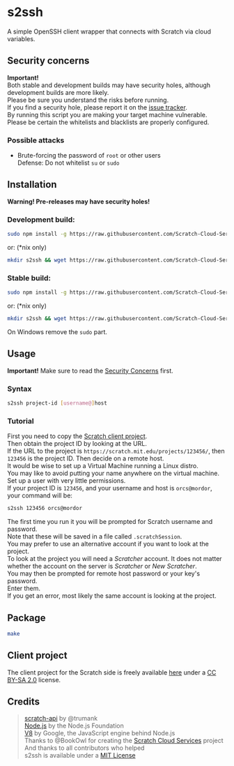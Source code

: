 # s2ssh
A simple OpenSSH client wrapper that connects with Scratch via cloud variables.
## Security concerns
**Important!**  
Both stable and development builds may have security holes, although development builds are more likely.  
Please be sure you understand the risks before running.  
If you find a security hole, please report it on the [issue tracker](https://github.com/Scratch-Cloud-Services/scratch-cloud-services/issues).  
By running this script you are making your target machine vulnerable.  
Please be certain the whitelists and blacklists are properly configured.  
### Possible attacks
* Brute-forcing the password of `root` or other users  
Defense: Do not whitelist `su` or `sudo`

## Installation
**Warning! Pre-releases may have security holes!**  
### Development build:
```sh
sudo npm install -g https://raw.githubusercontent.com/Scratch-Cloud-Services/scratch-cloud-services/s2ssh/s2ssh/s2ssh.tar.gz
```
or: (\*nix only)
```sh
mkdir s2ssh && wget https://raw.githubusercontent.com/Scratch-Cloud-Services/scratch-cloud-services/s2ssh/s2ssh/s2ssh.tar.gz -O - | tar -xz -C s2ssh && sudo npm install -g s2ssh && rm -rf s2ssh
```
### Stable build:
```sh
sudo npm install -g https://raw.githubusercontent.com/Scratch-Cloud-Services/scratch-cloud-services/master/s2ssh/s2ssh.tar.gz
```
or: (\*nix only)
```sh
mkdir s2ssh && wget https://raw.githubusercontent.com/Scratch-Cloud-Services/scratch-cloud-services/master/s2ssh/s2ssh.tar.gz -O - | tar -xz -C s2ssh && sudo npm install -g s2ssh && rm -rf s2ssh
```
On Windows remove the `sudo` part.
## Usage
**Important!** Make sure to read the [Security Concerns](#security-concerns) first.  
### Syntax
```sh
s2ssh project-id [username@]host
```
### Tutorial
First you need to copy the [Scratch client project][1].  
Then obtain the project ID by looking at the URL.  
If the URL to the project is `https://scratch.mit.edu/projects/123456/`, then `123456` is the project ID.
Then decide on a remote host.  
It would be wise to set up a Virtual Machine running a Linux distro.  
You may like to avoid putting your name anywhere on the virtual machine.  
Set up a user with very little permissions.  
If your project ID is `123456`, and your username and host is `orcs@mordor`, your command will be:
```sh
s2ssh 123456 orcs@mordor
```
The first time you run it you will be prompted for Scratch username and password.  
Note that these will be saved in a file called `.scratchSession`.  
You may prefer to use an alternative account if you want to look at the project.  
To look at the project you will need a *Scratcher* account. It does not matter whether the account on the server is *Scratcher* or *New Scratcher*.  
You may then be prompted for remote host password or your key's password.  
Enter them.  
If you get an error, most likely the same account is looking at the project.
## Package
```sh
make
```
## Client project
The client project for the Scratch side is freely available [here][1] under a [CC BY-SA 2.0][2] license.
## Credits
> [scratch-api][3] by @trumank  
> [Node.js][4] by the Node.js Foundation  
> [V8][5] by Google, the JavaScript engine behind Node.js   
> Thanks to @BookOwl for creating the [Scratch Cloud Services][6] project  
> And thanks to all contributors who helped  
> s2ssh is available under a [MIT License][7]  

[1]: http://scratch.mit.edu/projects/86107164/
[2]: http://creativecommons.org/licenses/by-sa/2.0/deed.en
[3]: http://github.com/trumank/scratch-api
[4]: http://nodejs.org/
[5]: https://developers.google.com/v8/
[6]: https://github.com/Scratch-Cloud-Services
[7]: https://raw.githubusercontent.com/Scratch-Cloud-Services/scratch-cloud-services/master/LICENSE
